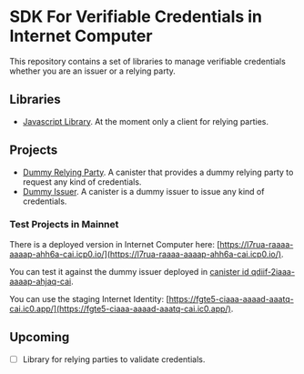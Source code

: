 # SDK For Verifiable Credentials in Internet Computer

This repository contains a set of libraries to manage verifiable credentials whether you are an issuer or a relying party.

## Libraries

- [Javascript Library](./js-library/README.md). At the moment only a client for relying parties.

## Projects

- [Dummy Relying Party](./dummy-relying-party/README.md). A canister that provides a dummy relying party to request any kind of credentials.
- [Dummy Issuer](./dummy-issuer/README.md). A canister is a dummy issuer to issue any kind of credentials.

### Test Projects in Mainnet

There is a deployed version in Internet Computer here: [https://l7rua-raaaa-aaaap-ahh6a-cai.icp0.io/](https://l7rua-raaaa-aaaap-ahh6a-cai.icp0.io/).

You can test it against the dummy issuer deployed in [canister id qdiif-2iaaa-aaaap-ahjaq-cai](https://dashboard.internetcomputer.org/canister/qdiif-2iaaa-aaaap-ahjaq-cai).

You can use the staging Internet Identity: [https://fgte5-ciaaa-aaaad-aaatq-cai.ic0.app/](https://fgte5-ciaaa-aaaad-aaatq-cai.ic0.app/).

## Upcoming

- [ ] Library for relying parties to validate credentials.
